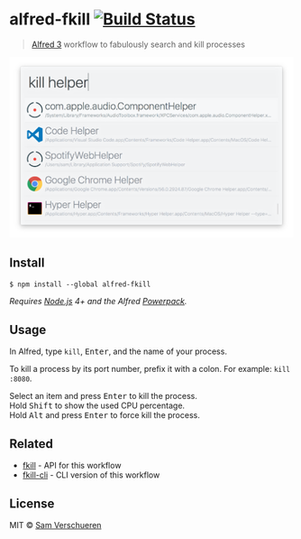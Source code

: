 # alfred-fkill [![Build Status](https://travis-ci.org/SamVerschueren/alfred-fkill.svg?branch=master)](https://travis-ci.org/SamVerschueren/alfred-fkill)

> [Alfred 3](https://www.alfredapp.com) workflow to fabulously search and kill processes

<img src="screenshot.png" width="694">


## Install

```
$ npm install --global alfred-fkill
```

*Requires [Node.js](https://nodejs.org) 4+ and the Alfred [Powerpack](https://www.alfredapp.com/powerpack/).*


## Usage

In Alfred, type `kill`, <kbd>Enter</kbd>, and the name of your process.

To kill a process by its port number, prefix it with a colon. For example: `kill :8080`.

Select an item and press <kbd>Enter</kbd> to kill the process.<br>
Hold <kbd>Shift</kbd> to show the used CPU percentage.<br>
Hold <kbd>Alt</kbd> and press <kbd>Enter</kbd> to force kill the process.


## Related

- [fkill](https://github.com/sindresorhus/fkill) - API for this workflow
- [fkill-cli](https://github.com/sindresorhus/fkill-cli) - CLI version of this workflow


## License

MIT © [Sam Verschueren](https://github.com/SamVerschueren)
